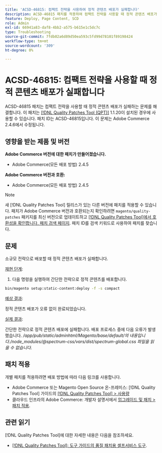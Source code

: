 ```yaml
---
title: 'ACSD-46815: 컴팩트 전략을 사용하여 정적 콘텐츠 배포가 실패합니다'
description: ACSD-46815 패치를 적용하여 컴팩트 전략을 사용할 때 정적 콘텐츠 배포가 실패하는 Adobe Commerce 문제를 해결합니다.
feature: Deploy, Page Content, SCD
role: Admin
exl-id: 66941a83-daf8-4bb2-a575-b615e1c5dc7c
type: Troubleshooting
source-git-commit: 7fdb02a6d89d50ea593c5fd99d78101f89198424
workflow-type: tm+mt
source-wordcount: '309'
ht-degree: 0%

---
```


# ACSD-46815: 컴팩트 전략을 사용할 때 정적 콘텐츠 배포가 실패합니다

ACSD-46815 패치는 컴팩트 전략을 사용할 때 정적 콘텐츠 배포가 실패하는 문제를 해결합니다. 이 패치는 [[!DNL Quality Patches Tool (QPT)]](https://support.magento.com/hc/en-us/articles/360047139492) 1.1.20이 설치된 경우에 사용할 수 있습니다. 패치 ID는 ACSD-46815입니다. 이 문제는 Adobe Commerce 2.4.6에서 수정됩니다.

## 영향을 받는 제품 및 버전

**Adobe Commerce 버전에 대한 패치가 만들어졌습니다.**

* Adobe Commerce(모든 배포 방법) 2.4.5

**Adobe Commerce 버전과 호환:**

* Adobe Commerce(모든 배포 방법) 2.4.5

>[!NOTE]
>
>새 [!DNL Quality Patches Tool] 릴리스가 있는 다른 버전에 패치를 적용할 수 있습니다. 패치가 Adobe Commerce 버전과 호환되는지 확인하려면 `magento/quality-patches` 패키지를 최신 버전으로 업데이트하고 [[!DNL Quality Patches Tool]에서 호환성을 확인합니다. 패치 검색 페이지](https://experienceleague.adobe.com/tools/commerce-quality-patches/index.html?lang=ko). 패치 ID를 검색 키워드로 사용하여 패치를 찾습니다.

## 문제

소규모 전략으로 배포할 때 정적 콘텐츠 배포가 실패합니다.

<u>재현 단계</u>:

1. 다음 명령을 실행하여 간단한 전략으로 정적 콘텐츠를 배포합니다.

```bash
bin/magento setup:static-content:deploy -f -s compact
```

<u>예상 결과</u>:

정적 콘텐츠 배포가 오류 없이 완료되었습니다.

<u>실제 결과</u>:

간단한 전략으로 정적 콘텐츠 배포에 실패합니다. 배포 프로세스 중에 다음 오류가 발생했습니다. */app/pub/static/adminhtml/Magento/base/default/의 내용입니다./node_modules/@spectrum-css/vars/dist/spectrum-global.css 파일을 읽을 수 없습니다.*

## 패치 적용

개별 패치를 적용하려면 배포 방법에 따라 다음 링크를 사용합니다.

* Adobe Commerce 또는 Magento Open Source 온-프레미스: [!DNL Quality Patches Tool] 가이드의 [[!DNL Quality Patches Tool] > 사용량](/help/tools/quality-patches-tool/usage.md)
* 클라우드 인프라의 Adobe Commerce: 개발자 설명서에서 [업그레이드 및 패치 > 패치 적용](https://experienceleague.adobe.com/docs/commerce-cloud-service/user-guide/develop/upgrade/apply-patches.html?lang=ko).

## 관련 읽기

[!DNL Quality Patches Tool]에 대한 자세한 내용은 다음을 참조하세요.

* [[!DNL Quality Patches Tool]: 도구 가이드의 품질 패치용 셀프서비스 도구](/help/tools/quality-patches-tool/quality-patches-tool-to-self-serve-quality-patches.md).
